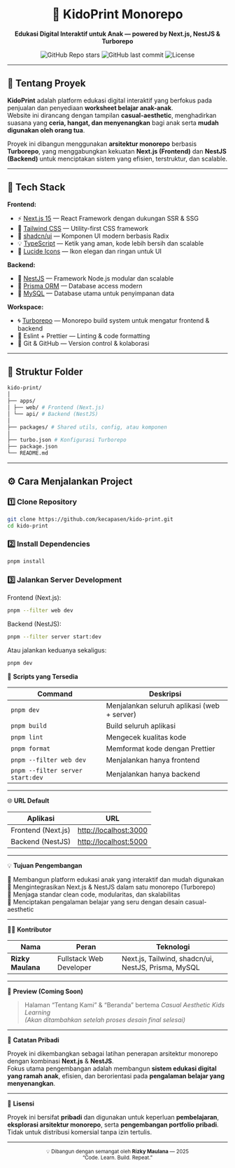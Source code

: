 <div align="center">

# 🧩 KidoPrint Monorepo

**Edukasi Digital Interaktif untuk Anak — powered by Next.js, NestJS & Turborepo**

![GitHub Repo stars](https://img.shields.io/github/stars/kecapasen/kido-print?style=for-the-badge)
![GitHub last commit](https://img.shields.io/github/last-commit/kecapasen/kido-print?style=for-the-badge)
![License](https://img.shields.io/badge/license-Private-red?style=for-the-badge)

</div>

---

## 🎯 Tentang Proyek

**KidoPrint** adalah platform edukasi digital interaktif yang berfokus pada penjualan dan penyediaan **worksheet belajar anak-anak**.  
Website ini dirancang dengan tampilan **casual-aesthetic**, menghadirkan suasana yang **ceria, hangat, dan menyenangkan** bagi anak serta **mudah digunakan oleh orang tua**.

Proyek ini dibangun menggunakan **arsitektur monorepo** berbasis **Turborepo**, yang menggabungkan kekuatan **Next.js (Frontend)** dan **NestJS (Backend)** untuk menciptakan sistem yang efisien, terstruktur, dan scalable.

---

## 🚀 Tech Stack

**Frontend:**

- ⚡ [Next.js 15](https://nextjs.org/) — React Framework dengan dukungan SSR & SSG
- 🎨 [Tailwind CSS](https://tailwindcss.com/) — Utility-first CSS framework
- 🧱 [shadcn/ui](https://ui.shadcn.com/) — Komponen UI modern berbasis Radix
- 💡 [TypeScript](https://www.typescriptlang.org/) — Ketik yang aman, kode lebih bersih dan scalable
- 🧩 [Lucide Icons](https://lucide.dev/icons/) — Ikon elegan dan ringan untuk UI

**Backend:**

- 🧩 [NestJS](https://nestjs.com/) — Framework Node.js modular dan scalable
- 💾 [Prisma ORM](https://www.prisma.io/) — Database access modern
- 🐬 [MySQL](https://www.mysql.com/) — Database utama untuk penyimpanan data

**Workspace:**

- 🌀 [Turborepo](https://turbo.build/repo) — Monorepo build system untuk mengatur frontend & backend
- 🧰 Eslint + Prettier — Linting & code formatting
- 🔄 Git & GitHub — Version control & kolaborasi

---

## 📁 Struktur Folder

```bash
kido-print/
│
├── apps/
│ ├── web/ # Frontend (Next.js)
│ └── api/ # Backend (NestJS)
│
├── packages/ # Shared utils, config, atau komponen
│
├── turbo.json # Konfigurasi Turborepo
├── package.json
└── README.md
```

---

## ⚙️ Cara Menjalankan Project

### 1️⃣ Clone Repository

```bash
git clone https://github.com/kecapasen/kido-print.git
cd kido-print
```

### 2️⃣ Install Dependencies

```bash
pnpm install
```

### 3️⃣ Jalankan Server Development

Frontend (Next.js):

```bash
pnpm --filter web dev
```

Backend (NestJS):

```bash
pnpm --filter server start:dev
```

Atau jalankan keduanya sekaligus:

```bash
pnpm dev
```

🧰 **Scripts yang Tersedia**

| Command                          | Deskripsi                                   |
| -------------------------------- | ------------------------------------------- |
| `pnpm dev`                       | Menjalankan seluruh aplikasi (web + server) |
| `pnpm build`                     | Build seluruh aplikasi                      |
| `pnpm lint`                      | Mengecek kualitas kode                      |
| `pnpm format`                    | Memformat kode dengan Prettier              |
| `pnpm --filter web dev`          | Menjalankan hanya frontend                  |
| `pnpm --filter server start:dev` | Menjalankan hanya backend                   |

---

🌐 **URL Default**

| Aplikasi           | URL                                            |
| ------------------ | ---------------------------------------------- |
| Frontend (Next.js) | [http://localhost:3000](http://localhost:3000) |
| Backend (NestJS)   | [http://localhost:5000](http://localhost:5000) |

---

💡 **Tujuan Pengembangan**

🧠 Membangun platform edukasi anak yang interaktif dan mudah digunakan  
🧩 Mengintegrasikan Next.js & NestJS dalam satu monorepo (Turborepo)  
💼 Menjaga standar clean code, modularitas, dan skalabilitas  
🎨 Menciptakan pengalaman belajar yang seru dengan desain casual-aesthetic

---

👨‍💻 **Kontributor**

| Nama              | Peran                   | Teknologi                                           |
| ----------------- | ----------------------- | --------------------------------------------------- |
| **Rizky Maulana** | Fullstack Web Developer | Next.js, Tailwind, shadcn/ui, NestJS, Prisma, MySQL |

---

📸 **Preview (Coming Soon)**

> Halaman “Tentang Kami” & “Beranda” bertema _Casual Aesthetic Kids Learning_  
> _(Akan ditambahkan setelah proses desain final selesai)_

---

🧠 **Catatan Pribadi**

Proyek ini dikembangkan sebagai latihan penerapan arsitektur monorepo dengan kombinasi **Next.js** & **NestJS**.  
Fokus utama pengembangan adalah membangun **sistem edukasi digital yang ramah anak**, efisien, dan berorientasi pada **pengalaman belajar yang menyenangkan**.

---

📜 **Lisensi**

Proyek ini bersifat **pribadi** dan digunakan untuk keperluan **pembelajaran**, **eksplorasi arsitektur monorepo**, serta **pengembangan portfolio pribadi**.  
Tidak untuk distribusi komersial tanpa izin tertulis.

---

<div align="center">
  <sub>💡 Dibangun dengan semangat oleh <b>Rizky Maulana</b> — 2025</sub><br/>
  <sub>“Code. Learn. Build. Repeat.”</sub>
</div>
